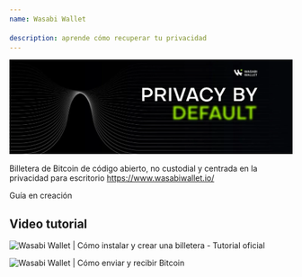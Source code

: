 ```yaml
---
name: Wasabi Wallet

description: aprende cómo recuperar tu privacidad
---
```


![wasabi](assets/cover.webp)

Billetera de Bitcoin de código abierto, no custodial y centrada en la privacidad para escritorio
https://www.wasabiwallet.io/

Guía en creación

## Video tutorial

![Wasabi Wallet | Cómo instalar y crear una billetera - Tutorial oficial](https://youtu.be/QHIpEYYqddE)

![Wasabi Wallet | Cómo enviar y recibir Bitcoin](https://youtu.be/UbOAbXjzBJg)

